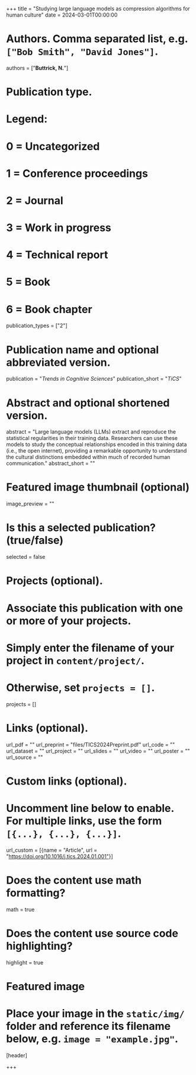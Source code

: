 +++
title = "Studying large language models as compression algorithms for human culture"
date = 2024-03-01T00:00:00

# Authors. Comma separated list, e.g. `["Bob Smith", "David Jones"]`.
authors = ["**Buttrick, N.**"]

# Publication type.
# Legend:
# 0 = Uncategorized
# 1 = Conference proceedings
# 2 = Journal
# 3 = Work in progress
# 4 = Technical report
# 5 = Book
# 6 = Book chapter
publication_types = ["2"]

# Publication name and optional abbreviated version.
publication = "*Trends in Cognitive Sciences*"
publication_short = "*TiCS*"

# Abstract and optional shortened version.
abstract = "Large language models (LLMs) extract and reproduce the statistical regularities in their training data. Researchers can use these models to study the conceptual relationships encoded in this training data (i.e., the open internet), providing a remarkable opportunity to understand the cultural distinctions embedded within much of recorded human communication."
abstract_short = ""

# Featured image thumbnail (optional)
image_preview = ""

# Is this a selected publication? (true/false)
selected = false

# Projects (optional).
#   Associate this publication with one or more of your projects.
#   Simply enter the filename of your project in `content/project/`.
#   Otherwise, set `projects = []`.
projects = []

# Links (optional).
url_pdf = ""
url_preprint = "files/TICS2024Preprint.pdf"
url_code = ""
url_dataset = ""
url_project = ""
url_slides = ""
url_video = ""
url_poster = ""
url_source = ""

# Custom links (optional).
#   Uncomment line below to enable. For multiple links, use the form `[{...}, {...}, {...}]`.
url_custom = [{name = "Article", url = "https://doi.org/10.1016/j.tics.2024.01.001"}]

# Does the content use math formatting?
math = true

# Does the content use source code highlighting?
highlight = true

# Featured image
# Place your image in the `static/img/` folder and reference its filename below, e.g. `image = "example.jpg"`.
[header]

+++

